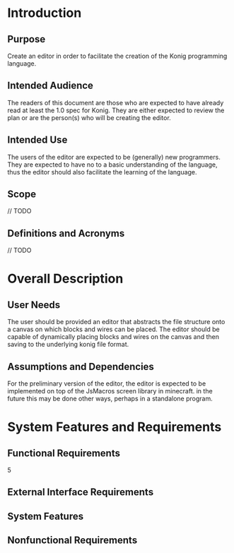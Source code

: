 # Introduction

## Purpose

Create an editor in order to facilitate the creation of 
the Konig programming language.

## Intended Audience

The readers of this document are those who are expected to have already read
at least the 1.0 spec for Konig. They are either expected to review the plan or are
the person(s) who will be creating the editor.

## Intended Use

The users of the editor are expected to be (generally) new programmers.
They are expected to have no to a basic understanding of the language, thus the editor should also
facilitate the learning of the language.

## Scope

// TODO

## Definitions and Acronyms

// TODO

# Overall Description

## User Needs

The user should be provided an editor that abstracts the file structure onto
a canvas on which blocks and wires can be placed. The editor should be capable of dynamically
placing blocks and wires on the canvas and then saving to the underlying konig file format.

## Assumptions and Dependencies

For the preliminary version of the editor, the editor is expected to be implemented on top of
the JsMacros screen library in minecraft. in the future this may be done other ways, perhaps in a
standalone program.

# System Features and Requirements

## Functional Requirements
5
## External Interface Requirements

## System Features

## Nonfunctional Requirements